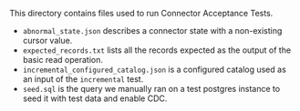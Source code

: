 This directory contains files used to run Connector Acceptance Tests.
* `abnormal_state.json` describes a connector state with a non-existing cursor value.
* `expected_records.txt` lists all the records expected as the output of the basic read operation.
* `incremental_configured_catalog.json` is a configured catalog used as an input of the `incremental` test.
* `seed.sql` is the query we manually ran on a test postgres instance to seed it with test data and enable CDC.